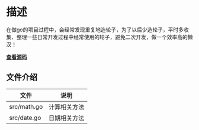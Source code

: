 # 描述
在做go的项目过程中，会经常发现重复地造轮子，为了以后少造轮子，平时多收集、整理一些日常开发过程中经常使用的轮子，避免二次开发，做一个效率高的懒汉！

**[查看源码](https://github.com/shershon-go-package/go-package.git)**

## 文件介绍
| 文件          | 说明     |
|-------------|--------|
| src/math.go | 计算相关方法 |
| src/date.go | 日期相关方法 |